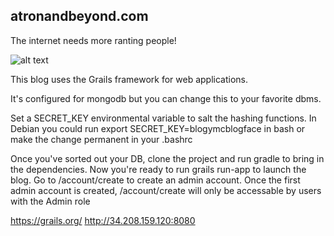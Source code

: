 ## atronandbeyond.com

The internet needs more ranting people!

![alt text](https://s3-us-west-2.amazonaws.com/atronandbeyond/im-doing-my-part.png)

This blog uses the Grails framework for web applications.

It's configured for mongodb but you can change this to your favorite dbms.

Set a SECRET_KEY environmental variable to salt the hashing functions.  In Debian you could run export SECRET_KEY=blogymcblogface in bash or make the change permanent in your .bashrc

Once you've sorted out your DB, clone the project and run gradle to bring in the dependencies. Now you're ready to run grails run-app to launch the blog.  Go to /account/create to create an admin account.  Once the first admin account is created, /account/create will only be accessable by users with the Admin role

https://grails.org/
http://34.208.159.120:8080


